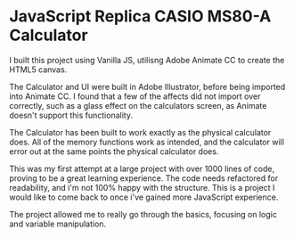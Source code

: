 # JavaScript Replica CASIO MS80-A Calculator

I built this project using Vanilla JS, utilisng Adobe Animate CC to create the HTML5 canvas.

The Calculator and UI were built in Adobe Illustrator, before being imported into Animate CC. I found that a few of the affects did not import over correctly, such as a glass effect on the calculators screen, as Animate doesn't support this functionality.

The Calculator has been built to work exactly as the physical calculator does. All of the memory functions work as intended, and the calculator will error out at the same points the physical calculator does.

This was my first attempt at a large project with over 1000 lines of code, proving to be a great learning experience. The code needs refactored for readability, and i'm not 100% happy with the structure. This is a project I would like to come back to once i've gained more JavaScript experience.

The project allowed me to really go through the basics, focusing on logic and variable manipulation.
